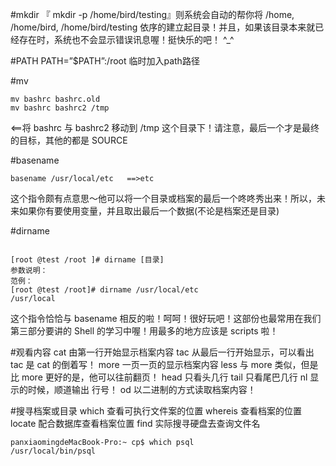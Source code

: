 #mkdir
『 mkdir -p /home/bird/testing』则系统会自动的帮你将 /home, /home/bird, /home/bird/testing 依序的建立起目录！并且，如果该目录本来就已经存在时，系统也不会显示错误讯息喔！挺快乐的吧！ ^_^ 

#PATH
PATH=”$PATH”:/root
临时加入path路径

#mv
```shell
mv bashrc bashrc.old 
mv bashrc bashrc2 /tmp
```

<==将 bashrc 与 bashrc2 移动到 /tmp 这个目录下！请注意，最后一个才是最终的目标，其他的都是 SOURCE

#basename
```shell
basename /usr/local/etc   ==>etc
```
这个指令颇有点意思～他可以将一个目录或档案的最后一个咚咚秀出来！所以，未来如果你有要使用变量，并且取出最后一个数据(不论是档案还是目录)

#dirname
```shell

[root @test /root ]# dirname [目录] 
参数说明： 
范例： 
[root @test /root]# dirname /usr/local/etc 
/usr/local 
```
这个指令恰恰与 basename 相反的啦！呵呵！很好玩吧！这部份也最常用在我们第三部分要讲的 Shell 的学习中喔！用最多的地方应该是 scripts 啦！

#观看内容
cat  由第一行开始显示档案内容 
tac  从最后一行开始显示，可以看出 tac 是 cat 的倒着写！ 
more 一页一页的显示档案内容 
less 与 more 类似，但是比 more 更好的是，他可以往前翻页！ 
head 只看头几行 
tail 只看尾巴几行 
nl   显示的时候，顺道输出 行号！ 
od   以二进制的方式读取档案内容！

#搜寻档案或目录
which   查看可执行文件案的位置 
whereis 查看档案的位置 
locate  配合数据库查看档案位置 
find    实际搜寻硬盘去查询文件名

```shell
panxiaomingdeMacBook-Pro:~ cp$ which psql
/usr/local/bin/psql
```